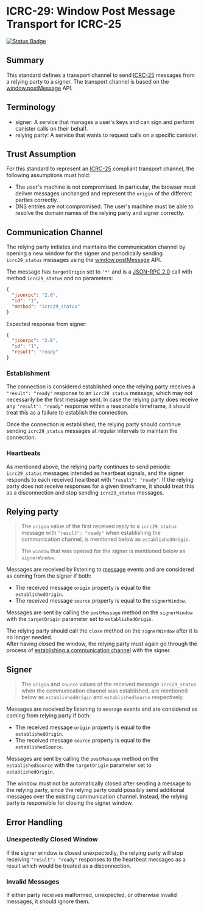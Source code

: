 # ICRC-29: Window Post Message Transport for ICRC-25

[![Status Badge](https://img.shields.io/badge/STATUS-WG_APPROVED-purple.svg)](https://github.com/orgs/dfinity/projects/31)

## Summary

This standard defines a transport channel to
send [ICRC-25](https://github.com/dfinity/wg-identity-authentication/blob/main/topics/icrc_25_signer_interaction_standard.md)
messages from a relying party to a signer. The transport channel is based on
the [window.postMessage](https://developer.mozilla.org/en-US/docs/Web/API/Window/postMessage) API.

## Terminology

* signer: A service that manages a user's keys and can sign and perform canister calls on their behalf.
* relying party: A service that wants to request calls on a specific canister.

## Trust Assumption

For this standard to represent
an [ICRC-25](https://github.com/dfinity/wg-identity-authentication/blob/main/topics/icrc_25_signer_interaction_standard.md)
compliant transport channel, the following assumptions must hold:

* The user's machine is not compromised. In particular, the browser must deliver messages unchanged and represent
  the `origin` of the different parties correctly.
* DNS entries are not compromised. The user's machine must be able to resolve the domain names of the relying party and
  signer correctly.

## Communication Channel

The relying party initiates and maintains the communication channel by opening a new window for the signer and
periodically sending `icrc29_status` messages using
the [window.postMessage](https://developer.mozilla.org/en-US/docs/Web/API/Window/postMessage) API.

The message has `targetOrigin` set to `'*'` and is a [JSON-RPC 2.0](https://www.jsonrpc.org/specification) call with
method `icrc29_status` and no parameters:

```json
{
  "jsonrpc": "2.0",
  "id": "1",
  "method": "icrc29_status"
}
```

Expected response from signer:
```json
{
  "jsonrpc": "2.0",
  "id": "1",
  "result": "ready"
}
```

### Establishment

The connection is considered established once the relying party receives a `"result": "ready"` response to an
`icrc29_status` message, which may not necessarily be the first message sent. In case the relying party does receive
any `"result": "ready"` response within a reasonable timeframe, it should treat this as a failure to establish the
connection.

Once the connection is established, the relying party should continue sending `icrc29_status` messages at regular
intervals to maintain the connection.

### Heartbeats

As mentioned above, the relying party continues to send periodic `icrc29_status` messages intended as heartbeat
signals, and the signer responds to each received heartbeat with `"result": "ready"`. If the relying party does not
receive responses for a given timeframe, it should treat this as a disconnection and stop sending `icrc29_status`
messages.

## Relying party

> The `origin` value of the first received reply to a `icrc29_status` message with `"result": "ready"` when establishing
> the communication channel, is mentioned below as `establishedOrigin`.
>
> The `window` that was opened for the signer is mentioned below as `signerWindow`.

Messages are received by listening to [message](https://developer.mozilla.org/en-US/docs/Web/API/Window/message_event)
events and are considered as coming from the signer if both:

- The received message `origin` property is equal to the `establishedOrigin`.
- The received message `source` property is equal to the `signerWindow`.

Messages are sent by calling the `postMessage` method on the `signerWindow` with the `targetOrigin` parameter set
to `establishedOrigin`.

The relying party should call the `close` method on the `signerWindow` after it is no longer needed.  
After having closed the window, the relying party must again go through the process
of [establishing a communication channel](#communication-channel) with the signer.

## Signer

> The `origin` and `source` values of the received message `icrc29_status` when the communication channel was
> established, are mentioned below as `establishedOrigin` and `establishedSource` respectively.

Messages are received by listening to `message` events and are considered as coming from relying party if both:

- The received message `origin` property is equal to the `establishedOrigin`.
- The received message `source` property is equal to the `establishedSource`.

Messages are sent by calling the `postMessage` method on the `establishedSource` with the `targetOrigin` parameter set
to `establishedOrigin`.

The window must not be automatically closed after sending a message to the relying party, since the relying party could
possibly send additional messages over the existing communication channel. Instead, the relying party is responsible for
closing the signer window.

## Error Handling

### Unexpectedly Closed Window

If the signer window is closed unexpectedly, the relying party will stop receiving `"result": "ready"` responses to the
heartbeat messages as a result which would be treated as a disconnection.

### Invalid Messages

If either party receives malformed, unexpected, or otherwise invalid messages, it should ignore them.
